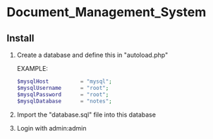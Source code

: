 # Document_Management_System

## Install
1. Create a database and define this in "autoload.php"

   EXAMPLE:
    ```php
    $mysqlHost          = "mysql";
    $mysqlUsername      = "root";
    $mysqlPassword      = "root";
    $mysqlDatabase      = "notes";
    ```
2. Import the "database.sql" file into this database
3. Login with admin:admin